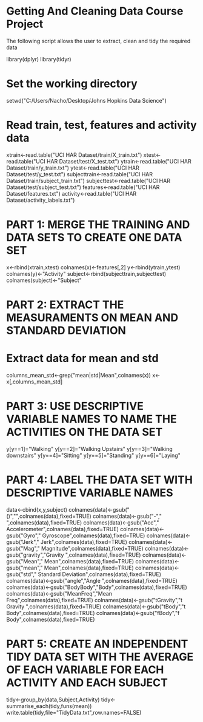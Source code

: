 # Getting And Cleaning Data Course Project

The following script allows the user to extract, clean and tidy the required data

library(dplyr)
library(tidyr)

# Set the working directory 
setwd("C:/Users/Nacho/Desktop/Johns Hopkins Data Science")

# Read train, test, features and activity data
xtrain<-read.table("UCI HAR Dataset/train/X_train.txt")
xtest<-read.table("UCI HAR Dataset/test/X_test.txt")
ytrain<-read.table("UCI HAR Dataset/train/y_train.txt")
ytest<-read.table("UCI HAR Dataset/test/y_test.txt")
subjecttrain<-read.table("UCI HAR Dataset/train/subject_train.txt")
subjecttest<-read.table("UCI HAR Dataset/test/subject_test.txt")
features<-read.table("UCI HAR Dataset/features.txt")
activity<-read.table("UCI HAR Dataset/activity_labels.txt")

# PART 1: MERGE THE TRAINING AND DATA SETS TO CREATE ONE DATA SET
x<-rbind(xtrain,xtest) 
colnames(x)<-features[,2]
y<-rbind(ytrain,ytest)
colnames(y)<-"Activity"
subject<-rbind(subjecttrain,subjecttest)
colnames(subject)<-"Subject"

# PART 2: EXTRACT THE MEASURAMENTS ON MEAN AND STANDARD DEVIATION

# Extract data for mean and std
columns_mean_std<-grep("mean|std|Mean",colnames(x))
x<-x[,columns_mean_std]

# PART 3: USE DESCRIPTIVE VARIABLE NAMES TO NAME THE ACTIVITIES ON THE DATA SET
y[y==1]="Walking"
y[y==2]="Walking Upstairs"
y[y==3]="Walking downstairs"
y[y==4]="Sitting"
y[y==5]="Standing"
y[y==6]="Laying"       

# PART 4: LABEL THE DATA SET WITH DESCRIPTIVE VARIABLE NAMES

data<-cbind(x,y,subject)
colnames(data)<-gsub("()","",colnames(data),fixed=TRUE)
colnames(data)<-gsub("-"," ",colnames(data),fixed=TRUE)
colnames(data)<-gsub("Acc"," Accelerometer",colnames(data),fixed=TRUE)
colnames(data)<-gsub("Gyro"," Gyroscope",colnames(data),fixed=TRUE)
colnames(data)<-gsub("Jerk"," Jerk",colnames(data),fixed=TRUE)
colnames(data)<-gsub("Mag"," Magnitude",colnames(data),fixed=TRUE)
colnames(data)<-gsub("gravity","Gravity ",colnames(data),fixed=TRUE)
colnames(data)<-gsub("Mean"," Mean",colnames(data),fixed=TRUE)
colnames(data)<-gsub("mean"," Mean",colnames(data),fixed=TRUE)
colnames(data)<-gsub("std"," Standard Deviation",colnames(data),fixed=TRUE)
colnames(data)<-gsub("angle","Angle ",colnames(data),fixed=TRUE)
colnames(data)<-gsub("BodyBody","Body",colnames(data),fixed=TRUE)
colnames(data)<-gsub("MeanFreq","Mean Freq",colnames(data),fixed=TRUE)
colnames(data)<-gsub("tGravity","t Gravity ",colnames(data),fixed=TRUE)
colnames(data)<-gsub("tBody","t Body",colnames(data),fixed=TRUE)
colnames(data)<-gsub("fBody","f Body",colnames(data),fixed=TRUE)

# PART 5: CREATE AN INDEPENDENT TIDY DATA SET WITH THE AVERAGE OF EACH VARIABLE FOR EACH ACTIVITY AND EACH SUBJECT
tidy<-group_by(data,Subject,Activity)
tidy<-summarise_each(tidy,funs(mean))
write.table(tidy,file="TidyData.txt",row.names=FALSE)
